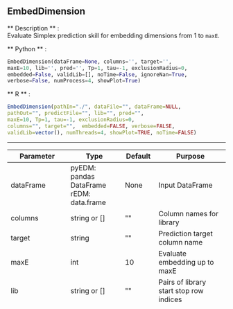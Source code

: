 ## <function> EmbedDimension </function> 
** Description **  :   
Evaluate Simplex prediction skill for embedding dimensions from 1 to `maxE`.

** Python **  :   
```python
EmbedDimension(dataFrame=None, columns='', target='',
maxE=10, lib='', pred='', Tp=1, tau=-1, exclusionRadius=0, 
embedded=False, validLib=[], noTime=False, ignoreNan=True,
verbose=False, numProcess=4, showPlot=True)
```

** R **  :   
```R
EmbedDimension(pathIn="./", dataFile="", dataFrame=NULL,
pathOut="", predictFile="", lib="", pred="",
maxE=10, Tp=1, tau=-1, exclusionRadius=0,
columns="", target="",  embedded=FALSE, verbose=FALSE,
validLib=vector(), numThreads=4, showPlot=TRUE, noTime=FALSE)
```

---

| Parameter | Type | Default | Purpose |
| --------- | ---- | ------- | ------- |
| dataFrame | pyEDM: pandas DataFrame<br/>rEDM: data.frame |None|Input DataFrame| 
| columns | string or []| "" | Column names for library | 
| target    | string | ""    | Prediction target column name |
| maxE      | int    | 10    | Evaluate embedding up to maxE | 
| lib   | string or [] | ""  | Pairs of library start stop row indices |
| pred  | string or [] | ""  | Pairs of prediction start stop row indices |
| Tp        | int    | 1     | Prediction Interval | 
| tau       | int    | -1    | Embedding time shift (time series rows) | 
| exclusionRadius | int | 0  | Prediction vector exclusion radius |
| embedded  | bool   | False | Is data an embedding |
| verbose   | bool   | False | Echo messages |
| validLib  | bool [] | [] or None | Conditional embedding |
| numThreads| int    | 4     | Number of threads to use |
| showPlot  | bool   | True  | Show plot of E vs Rho (pyEDM, rEDM) |
| noTime    | bool | False | Do not require first data column of time or index |
| pathIn    | string | "./"  | Input data file path | 
| dataFile  | string | ""    | Data file name | 
| pathOut   | string | "./"  | Output file path | 
| predictFile | string | ""  | Prediction output file | 

<br/>
Refer to the [parameters](./parameters.md) table for general parameter definitions.

** Notes **  :   
Version 1.x: `numThreads` defines the number of worker threads for the `maxE` embeddings.

Version 2.x: `numProcess` defines the number of processes for the `maxE` embeddings.

** Returns **  :   
DataFrame with columns `E` and `rho`.   
